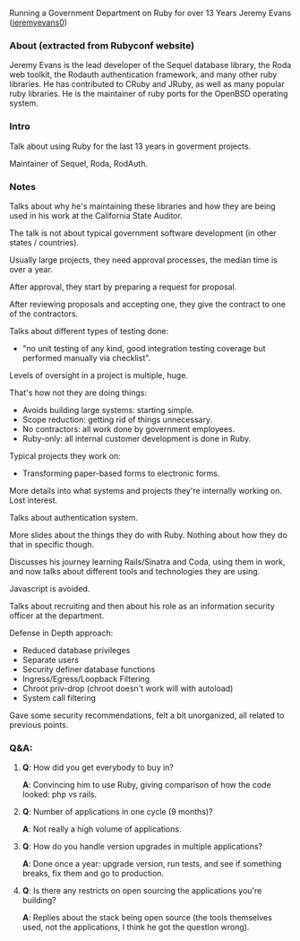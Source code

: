 Running a Government Department on Ruby for over 13 Years
Jeremy Evans ([jeremyevans0](https://twitter.com/jeremyevans0))

### About (extracted from Rubyconf website)

Jeremy Evans is the lead developer of the Sequel database library, the Roda web toolkit, the Rodauth authentication framework, and many other ruby libraries. He has contributed to CRuby and JRuby, as well as many popular ruby libraries. He is the maintainer of ruby ports for the OpenBSD operating system.

### Intro

Talk about using Ruby for the last 13 years in goverment projects.

Maintainer of Sequel, Roda, RodAuth.

### Notes

Talks about why he's maintaining these libraries and how they are being used in his work at the California State Auditor.

The talk is not about typical government software development (in other states / countries).

Usually large projects, they need approval processes, the median time is over a year.

After approval, they start by preparing a request for proposal.

After reviewing proposals and accepting one, they give the contract to one of the contractors.

Talks about different types of testing done:

- "no unit testing of any kind, good integration testing coverage but performed manually via checklist".

Levels of oversight in a project is multiple, huge.

That's how not they are doing things:

- Avoids building large systems: starting simple.
- Scope reduction: getting rid of things unnecessary.
- No contractors: all work done by government employees.
- Ruby-only: all internal customer development is done in Ruby.

Typical projects they work on:

- Transforming paper-based forms to electronic forms.

More details into what systems and projects they're internally working on. Lost interest.

Talks about authentication system.

More slides about the things they do with Ruby. Nothing about how they do that in specific though.

Discusses his journey learning Rails/Sinatra and Coda, using them in work, and now talks about different tools and technologies they are using.

Javascript is avoided.

Talks about recruiting and then about his role as an information security officer at the department.

Defense in Depth approach:

- Reduced database privileges
- Separate users
- Security definer database functions
- Ingress/Egress/Loopback Filtering
- Chroot priv-drop (chroot doesn't work will with autoload)
- System call filtering

Gave some security recommendations, felt a bit unorganized, all related to previous points.



### Q&A:

1. **Q**: How did you get everybody to buy in?

   **A**: Convincing him to use Ruby, giving comparison of how the code looked: php vs rails.

2. **Q**: Number of applications in one cycle (9 months)?

   **A**: Not really a high volume of applications.

3. **Q**: How do you handle version upgrades in multiple applications?

   **A**: Done once a year: upgrade version, run tests, and see if something breaks, fix them and go to production.

4. **Q**: Is there any restricts on open sourcing the applications you're building?

   **A**: Replies about the stack being open source (the tools themselves used, not the applications, I think he got the question wrong).
